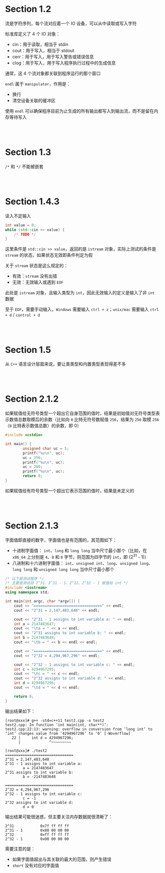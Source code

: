 # Section 1.2

流是字符序列，每个流对应着一个 IO 设备，可以从中读取或写入字符

标准库定义了 4 个 IO 对象：

- cin：用于读取，相当于 stdin
- cout：用于写入，相当于 stdout
- cerr：用于写入，用于写入警告或错误信息
- clog：用于写入，用于写入程序执行过程中的生成信息

通常，这 4 个流对象都关联到程序运行的那个窗口

`endl` 属于 `manipulator`，作用是：

- 换行
- 清空设备关联的缓冲区

使用 `endl` 可以确保程序目前为止生成的所有输出都写入到输出流，而不是留在内存等待写入

<br></br>

# Section 1.3

`/*` 和 `*/` 不能被嵌套

<br></br>

# Section 1.4.3

读入不定输入

```cpp
int value = 0;
while (std::cin >> value) {
    /* TODO */
}
```

这里条件是 `std::cin >> value`，返回的是 `istream` 对象，实际上测试的条件是 `stream` 的状态，如果状态无效即条件判定为假

关于 `stream` 状态是这么规定的：

- 有效：`stream` 没有出错
- 无效：无效输入或遇到 `EOF`

此处是 `istream` 对象，且输入类型为 `int`，因此无效输入的定义是输入了非 `int` 数据

至于 `EOF`，需要手动输入，`Windows` 需要输入 `ctrl + z`；`unix/mac` 需要输入 `ctrl + d` / `control + d`

<br></br>

# Section 1.5

从 `C++` 语言设计层面来说，要让类类型和内置类型表现得差不多

<br></br>

# Section 2.1.2

如果赋值给无符号类型一个超出它自身范围的值时，结果是初始值对无符号类型表示数值总数取模后的余数（比如向 `8` 比特无符号数赋值 `256`，结果为 `256` 取模 `256`（`8` 比特表示数值总数）的余数，即 0）

```c
#include <cstdio>

int main() {
        unsigned char uc = 5;
        printf("%u\n", uc);
        uc = 256;
        printf("%u\n", uc);
        uc = 260;
        printf("%u\n", uc);
        return 0;
}
```

如果赋值给有符号类型一个超出它表示范围的值时，结果是未定义的

<br></br>

# Section 2.1.3

字面值即直接的数字，字面值也是有范围的，其范围如下：

- 十进制字面值：
    `int`、`long` 和 `long long` 当中尺寸最小那个（比如，在 `x86_64` 上分别是 `4`、`8` 和 `8` 字节，则范围为四字节的 `int`，即 (2<sup>31</sup> - 1)）
- 八进制和十六进制字面值：
    `int`、`unsigned int`、`long`、`unsigned long`、`long long` 和 `unsigned long long` 当中尺寸最小那个

```cpp
/* 以下是测试程序 */
/* 主要是测试将 2^31、2^31 - 1、2^32、2^32 - 1 赋值给 int */
#include <iostream>
using namespace std;

int main(int argc, char *argv[]) {
    cout << "===============================" << endl;
    cout << "2^31 = 2,147,483,648" << endl;

    cout << "2^31 - 1 assigns to int variable a: " << endl;
    int a = 2147483647;
    cout << "\ta = " << a << endl;
    cout << "2^31 assigns to int variable b: " << endl;
    int b = 2147483648;
    cout << "\tb = " << b << endl << endl;

    cout << "===============================" << endl;
    cout << "2^32 = 4,294,967,296" << endl;

    cout << "2^32 - 1 assigns to int variable c: " << endl;
    int c = 4294967295;
    cout << "\tc = " << c << endl;
    cout << "2^32 assigns to int variable d: " << endl;
    int d = 4294967296;
    cout << "\td = " << d << endl;

    return 0;
}
```

输出结果如下：

```shell
[root@xxx]# g++ -std=c++11 test2.cpp -o test2
test2.cpp: In function ‘int main(int, char**)’:
test2.cpp:22:13: warning: overflow in conversion from ‘long int’ to ‘int’ changes value from ‘4294967296’ to ‘0’ [-Woverflow]
   22 |     int d = 4294967296;
      |             ^~~~~~~~~~

[root@xxx]# ./test2
===============================
2^31 = 2,147,483,648
2^31 - 1 assigns to int variable a: 
        a = 2147483647
2^31 assigns to int variable b: 
        b = -2147483648

===============================
2^32 = 4,294,967,296
2^32 - 1 assigns to int variable c: 
        c = -1
2^32 assigns to int variable d: 
        d = 0
```

输出结果可能很迷惑，但主要关注内存数据就很清晰了：

```shell
2^31            0x7f ff ff ff
2^31 - 1        0x80 00 00 00
2^32            0xff ff ff ff
2^32 - 1        0x00 00 00 00
```

需要注意的是：

- 如果字面值超出与其关联的最大的范围，则产生错误
- `short` 没有对应的字面值

